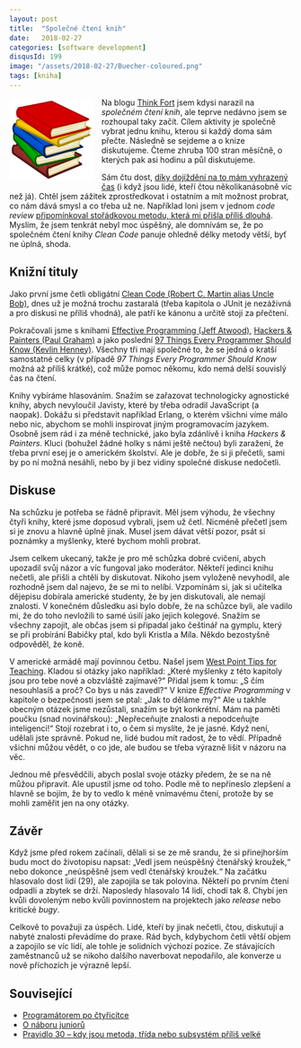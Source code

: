 ```yaml
---
layout: post
title:  "Společné čtení knih"
date:   2018-02-27
categories: [software development]
disqusId: 199
image: "/assets/2018-02-27/Buecher-coloured.png"
tags: [kniha]
---
```

<div style="float: left; margin: 0 1em 1em 0; text-align: center;"><img src="/assets/2018-02-27/Buecher-coloured.png" /></div>

Na blogu [Think Fort](https://blog.think-forth.com/2016/01/21/technicky-dluh/) jsem kdysi narazil na *společném čtení knih*, ale teprve nedávno jsem se rozhoupal taky začít. Cílem aktivity je společně vybrat jednu knihu, kterou si každý doma sám přečte. Následně se sejdeme a o knize diskutujeme. Čteme zhruba 100 stran měsíčně, o kterých pak asi hodinu a půl diskutujeme.

Sám čtu dost, [díky dojíždění na to mám vyhrazený čas](http://tisicvecikteremnedelajiradost.blogspot.cz/2014/06/187-dojizdeni-do-prace.html) (i když jsou lidé, kteří čtou několikanásobně víc než já). Chtěl jsem zážitek zprostředkovat i ostatním a mít možnost probrat, co nám dává smysl a co třeba už ne. Například loni jsem v jednom _code review_ [připomínkoval stořádkovou metodu, která mi přišla příliš dlouhá](https://blog.zvestov.cz/software%20development/2017/03/09/pravidlo-30-kdy-je-metoda-prilis-velka.html). Myslím, že jsem tenkrát nebyl moc úspěšný, ale domnívám se, že po společném čtení knihy _Clean Code_ panuje ohledně délky metody větší, byť ne úplná, shoda.

<!--more-->

## Knižní tituly

Jako první jsme četli obligátní [Clean Code (Robert C. Martin alias Uncle Bob)](https://www.goodreads.com/review/show/677612852?book_show_action=false&from_review_page=1), dnes už je možná trochu zastaralá (třeba kapitola o JUnit je nezáživná a pro diskusi ne příliš vhodná), ale patří ke kánonu a určitě stojí za přečtení.

Pokračovali jsme s knihami [Effective Programming (Jeff Atwood)](https://www.goodreads.com/review/show/773362294?book_show_action=false&from_review_page=1), [Hackers & Painters (Paul Graham)](https://www.goodreads.com/review/show/2175627620?book_show_action=false&from_review_page=1) a jako poslední [97 Things Every Programmer Should Know (Kevlin Henney)](https://www.goodreads.com/review/show/608361941?book_show_action=false&from_review_page=1). Všechny tři mají společné to, že se jedná o kratší samostatné celky (v případě _97 Things Every Programmer Should Know_ možná až příliš krátké), což může pomoc někomu, kdo nemá delší souvislý čas na čtení.

Knihy vybíráme hlasováním. Snažím se zařazovat technologicky agnostické knihy, abych nevyloučil Javisty, které by třeba odradil JavaScript (a naopak). Dokážu si představit například Erlang, o kterém všichni víme málo nebo nic, abychom se mohli inspirovat jiným programovacím jazykem. Osobně jsem rád i za méně technické, jako byla zdánlivě i kniha _Hackers & Painters_. Kluci (bohužel žádné holky s námi ještě nečtou) byli zaražení, že třeba první esej je o americkém školství. Ale je dobře, že si ji přečetli, sami by po ní možná nesáhli, nebo by ji bez vidiny společné diskuse nedočetli.

## Diskuse

Na schůzku je potřeba se řádně připravit. Měl jsem výhodu, že všechny čtyři knihy, které jsme doposud vybrali, jsem už četl. Nicméně přečetl jsem si je znovu a hlavně úplně jinak. Musel jsem dávat větší pozor, psát si poznámky a myšlenky, které bychom mohli probrat.

Jsem celkem ukecaný, takže je pro mě schůzka dobré cvičení, abych upozadil svůj názor a víc fungoval jako moderátor. Někteří jedinci knihu nečetli, ale přišli a chtěli by diskutovat. Nikoho jsem vyloženě nevyhodil, ale rozhodně jsem dal najevo, že se mi to nelíbí. Vzpomínám si, jak si učitelka dějepisu dobírala americké studenty, že by jen diskutovali, ale nemají znalosti. V konečném důsledku asi bylo dobře, že na schůzce byli, ale vadilo mi, že do toho nevložili to samé úsilí jako jejich kolegové. Snažím se všechny zapojit, ale občas jsem si připadal jako češtinář na gymplu, který se při probírání Babičky ptal, kdo byli Kristla a Míla. Někdo bezostyšně odpověděl, že koně.

V americké armádě mají povinnou četbu. Našel jsem [West Point Tips for Teaching](https://www.usma.edu/cfe/SitePages/Tips_Reading_Assignments.aspx). Kladou si otázky jako například: „Které myšlenky z této kapitoly jsou pro tebe nové a obzvláště zajímavé?“ Přidal jsem k tomu: „S čím nesouhlasíš a proč? Co bys u nás zavedl?“ V knize _Effective Programming_ v kapitole o bezpečnosti jsem se ptal: „Jak to děláme my?“ Ale u takhle obecným otázek jsme nezůstali, snažím se být konkrétní. Mám na paměti poučku (snad novinářskou): „Nepřeceňujte znalosti a nepodceňujte inteligenci!“ Stojí rozebrat i to, o čem si myslíte, že je jasné. Když není, udělali jste správně. Pokud ne, lidé budou mít radost, že to vědí. Případně všichni můžou vědět, o co jde, ale budou se třeba výrazně lišit v názoru na věc.

Jednou mě přesvědčili, abych poslal svoje otázky předem, že se na ně můžou připravit. Ale upustil jsme od toho. Podle mě to nepřineslo zlepšení a hlavně se bojím, že by to vedlo k méně vnímavému čtení, protože by se mohli zaměřit jen na ony otázky.

## Závěr

Když jsme před rokem začínali, dělali si se ze mě srandu, že si přinejhorším budu moct do životopisu napsat: „Vedl jsem neúspěšný čtenářský kroužek,“ nebo dokonce „neúspěšně jsem vedl čtenářský kroužek.“ Na začátku hlasovalo dost lidí (29), ale zapojila se tak polovina. Někteří po prvním čtení odpadli a zbytek se drží. Naposledy hlasovalo 14 lidí, chodí tak 8. Chybí jen kvůli dovoleným nebo kvůli povinnostem na projektech jako _release_ nebo kritické _bugy_.

Celkově to považuji za úspěch. Lidé, kteří by jinak nečetli, čtou, diskutují a nabyté znalosti převádíme do praxe. Rád bych, kdybychom četli větší objem a zapojilo se víc lidí, ale tohle je solidních výchozí pozice. Ze stávajících zaměstnanců už se nikoho dalšího naverbovat nepodařilo, ale konverze u nově příchozích je výrazně lepší.

## Související

* [Programátorem po čtyřicítce](https://blog.zvestov.cz/software%20development/2016/05/26/programatorem-po-ctyricitce.html)
* [O náboru juniorů](https://blog.zvestov.cz/software%20development/2018/01/26/o-naboru-junioru.html)
* [Pravidlo 30 – kdy jsou metoda, třída nebo subsystém příliš velké](https://blog.zvestov.cz/software%20development/2017/03/09/pravidlo-30-kdy-je-metoda-prilis-velka.html)